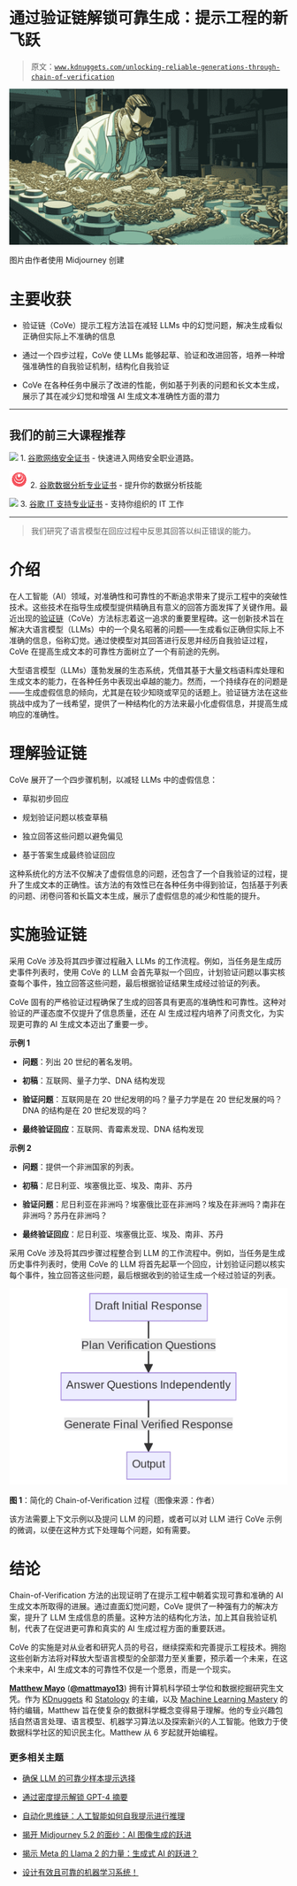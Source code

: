 # 通过验证链解锁可靠生成：提示工程的新飞跃

> 原文：[`www.kdnuggets.com/unlocking-reliable-generations-through-chain-of-verification`](https://www.kdnuggets.com/unlocking-reliable-generations-through-chain-of-verification)

![通过验证链解锁可靠生成：提示工程的新飞跃](img/11b3cf522091679f8a691802527fa3de.png)

图片由作者使用 Midjourney 创建

# 主要收获

+   验证链（CoVe）提示工程方法旨在减轻 LLMs 中的幻觉问题，解决生成看似正确但实际上不准确的信息

+   通过一个四步过程，CoVe 使 LLMs 能够起草、验证和改进回答，培养一种增强准确性的自我验证机制，结构化自我验证

+   CoVe 在各种任务中展示了改进的性能，例如基于列表的问题和长文本生成，展示了其在减少幻觉和增强 AI 生成文本准确性方面的潜力

* * *

## 我们的前三大课程推荐

![](img/0244c01ba9267c002ef39d4907e0b8fb.png) 1\. [谷歌网络安全证书](https://www.kdnuggets.com/google-cybersecurity) - 快速进入网络安全职业道路。

![](img/e225c49c3c91745821c8c0368bf04711.png) 2\. [谷歌数据分析专业证书](https://www.kdnuggets.com/google-data-analytics) - 提升你的数据分析技能

![](img/0244c01ba9267c002ef39d4907e0b8fb.png) 3\. [谷歌 IT 支持专业证书](https://www.kdnuggets.com/google-itsupport) - 支持你组织的 IT 工作

* * *

> 我们研究了语言模型在回应过程中反思其回答以纠正错误的能力。

# 介绍

在人工智能（AI）领域，对准确性和可靠性的不断追求带来了提示工程中的突破性技术。这些技术在指导生成模型提供精确且有意义的回答方面发挥了关键作用。最近出现的[验证链](https://arxiv.org/abs/2309.11495)（CoVe）方法标志着这一追求的重要里程碑。这一创新技术旨在解决大语言模型（LLMs）中的一个臭名昭著的问题——生成看似正确但实际上不准确的信息，俗称幻觉。通过使模型对其回答进行反思并经历自我验证过程，CoVe 在提高生成文本的可靠性方面树立了一个有前途的先例。

大型语言模型（LLMs）蓬勃发展的生态系统，凭借其基于大量文档语料库处理和生成文本的能力，在各种任务中表现出卓越的能力。然而，一个持续存在的问题是——生成虚假信息的倾向，尤其是在较少知晓或罕见的话题上。验证链方法在这些挑战中成为了一线希望，提供了一种结构化的方法来最小化虚假信息，并提高生成响应的准确性。

# 理解验证链

CoVe 展开了一个四步骤机制，以减轻 LLMs 中的虚假信息：

+   草拟初步回应

+   规划验证问题以核查草稿

+   独立回答这些问题以避免偏见

+   基于答案生成最终验证回应

这种系统化的方法不仅解决了虚假信息的问题，还包含了一个自我验证的过程，提升了生成文本的正确性。该方法的有效性已在各种任务中得到验证，包括基于列表的问题、闭卷问答和长篇文本生成，展示了虚假信息的减少和性能的提升。

# 实施验证链

采用 CoVe 涉及将其四步骤过程融入 LLMs 的工作流程。例如，当任务是生成历史事件列表时，使用 CoVe 的 LLM 会首先草拟一个回应，计划验证问题以事实核查每个事件，独立回答这些问题，最后根据验证结果生成经过验证的列表。

CoVe 固有的严格验证过程确保了生成的回答具有更高的准确性和可靠性。这种对验证的严谨态度不仅提升了信息质量，还在 AI 生成过程内培养了问责文化，为实现更可靠的 AI 生成文本迈出了重要一步。

**示例 1**

+   **问题**：列出 20 世纪的著名发明。

+   **初稿**：互联网、量子力学、DNA 结构发现

+   **验证问题**：互联网是在 20 世纪发明的吗？量子力学是在 20 世纪发展的吗？DNA 的结构是在 20 世纪发现的吗？

+   **最终验证回应**：互联网、青霉素发现、DNA 结构发现

**示例 2**

+   **问题**：提供一个非洲国家的列表。

+   **初稿**：尼日利亚、埃塞俄比亚、埃及、南非、苏丹

+   **验证问题**：尼日利亚在非洲吗？埃塞俄比亚在非洲吗？埃及在非洲吗？南非在非洲吗？苏丹在非洲吗？

+   **最终验证回应**：尼日利亚、埃塞俄比亚、埃及、南非、苏丹

采用 CoVe 涉及将其四步骤过程整合到 LLM 的工作流程中。例如，当任务是生成历史事件列表时，使用 CoVe 的 LLM 将首先起草一个回应，计划验证问题以核实每个事件，独立回答这些问题，最后根据收到的验证生成一个经过验证的列表。

![Chain-of-Verification 过程](img/c9e5c2de1ce7d2a54e3285c45c0d0aab.png)

**图 1**：简化的 Chain-of-Verification 过程（图像来源：作者）

该方法需要上下文示例以及提问 LLM 的问题，或者可以对 LLM 进行 CoVe 示例的微调，以便在这种方式下处理每个问题，如有需要。

# 结论

Chain-of-Verification 方法的出现证明了在提示工程中朝着实现可靠和准确的 AI 生成文本所取得的进展。通过直面幻觉问题，CoVe 提供了一种强有力的解决方案，提升了 LLM 生成信息的质量。这种方法的结构化方法，加上其自我验证机制，代表了在促进更可靠和真实的 AI 生成过程方面的重要跃进。

CoVe 的实施是对从业者和研究人员的号召，继续探索和完善提示工程技术。拥抱这些创新方法将对释放大型语言模型的全部潜力至关重要，预示着一个未来，在这个未来中，AI 生成文本的可靠性不仅是一个愿景，而是一个现实。

[](https://www.linkedin.com/in/mattmayo13/)****[Matthew Mayo](https://www.kdnuggets.com/wp-content/uploads/./profile-pic.jpg)**** ([**@mattmayo13**](https://twitter.com/mattmayo13)) 拥有计算机科学硕士学位和数据挖掘研究生文凭。作为 [KDnuggets](https://www.kdnuggets.com/) 和 [Statology](https://www.statology.org/) 的主编，以及 [Machine Learning Mastery](https://machinelearningmastery.com/) 的特约编辑，Matthew 旨在使复杂的数据科学概念变得易于理解。他的专业兴趣包括自然语言处理、语言模型、机器学习算法以及探索新兴的人工智能。他致力于使数据科学社区的知识民主化。Matthew 从 6 岁起就开始编程。

### 更多相关主题

+   [确保 LLM 的可靠少样本提示选择](https://www.kdnuggets.com/2023/07/ensuring-reliable-fewshot-prompt-selection-llms.html)

+   [通过密度提示解锁 GPT-4 摘要](https://www.kdnuggets.com/unlocking-gpt-4-summarization-with-chain-of-density-prompting)

+   [自动化思维链：人工智能如何自我提示进行推理](https://www.kdnuggets.com/2023/07/automating-chain-of-thought-ai-prompt-itself-reason.html)

+   [揭开 Midjourney 5.2 的面纱：AI 图像生成的跃进](https://www.kdnuggets.com/2023/06/unveiling-midjourney-52-leap-forward.html)

+   [揭示 Meta 的 Llama 2 的力量：生成式 AI 的跃进？](https://www.kdnuggets.com/2023/07/unveiling-power-metas-llama-2-leap-forward-generative-ai.html)

+   [设计有效且可靠的机器学习系统！](https://www.kdnuggets.com/2023/05/manning-design-effective-reliable-machine-learning-systems.html)
